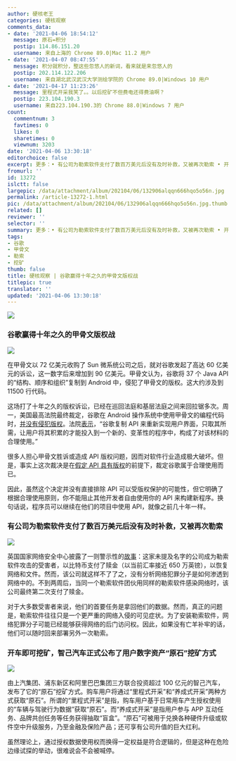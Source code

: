 ```yaml
---
author: 硬核老王
categories: 硬核观察
comments_data:
- date: '2021-04-06 18:54:12'
  message: 原石=积分
  postip: 114.86.151.20
  username: 来自上海的 Chrome 89.0|Mac 11.2 用户
- date: '2021-04-07 08:47:55'
  message: 积分就积分，整这些忽悠人的新词，看来就是来忽悠人的
  postip: 202.114.122.206
  username: 来自湖北武汉武汉大学测绘学院的 Chrome 89.0|Windows 10 用户
- date: '2021-04-17 11:23:26'
  message: 里程式开采我笑了。。以后挖矿不但费电还得费油啊？
  postip: 223.104.190.3
  username: 来自223.104.190.3的 Chrome 88.0|Windows 7 用户
count:
  commentnum: 3
  favtimes: 0
  likes: 0
  sharetimes: 0
  viewnum: 3203
date: '2021-04-06 13:30:18'
editorchoice: false
excerpt: 更多：• 有公司为勒索软件支付了数百万美元后没有及时补救，又被再次勒索 • 开车即可挖矿，智己汽车正式公布了用户数字资产“原石”挖矿方式
fromurl: ''
id: 13272
islctt: false
largepic: /data/attachment/album/202104/06/132906alqqn666hqo5o56n.jpg
permalink: /article-13272-1.html
pic: /data/attachment/album/202104/06/132906alqqn666hqo5o56n.jpg.thumb.jpg
related: []
reviewer: ''
selector: ''
summary: 更多：• 有公司为勒索软件支付了数百万美元后没有及时补救，又被再次勒索 • 开车即可挖矿，智己汽车正式公布了用户数字资产“原石”挖矿方式
tags:
- 谷歌
- 甲骨文
- 勒索
- 挖矿
thumb: false
title: 硬核观察 | 谷歌赢得十年之久的甲骨文版权战
titlepic: true
translator: ''
updated: '2021-04-06 13:30:18'
---
```


![](/data/attachment/album/202104/06/132906alqqn666hqo5o56n.jpg)


### 谷歌赢得十年之久的甲骨文版权战


![](/data/attachment/album/202104/06/132919xynh3n6udzpy39qm.jpg)


在甲骨文以 72 亿美元收购了 Sun 微系统公司之后，就对谷歌发起了高达 60 亿美元的诉讼，这一数字后来增加到 90 亿美元。甲骨文认为，谷歌将 37 个 Java API 的“结构、顺序和组织”复制到 Android 中，侵犯了甲骨文的版权。这大约涉及到 11500 行代码。


这场打了十年之久的版权诉讼，已经在巡回法庭和基层法庭之间来回拉锯多次。周一，美国最高法院最终裁定，谷歌在 Android 操作系统中使用甲骨文的编程代码时，[并没有侵犯版权](https://www.bloomberg.com/news/articles/2021-04-05/supreme-court-overturns-oracle-s-copyright-win-over-google)。法院[表示](https://www.zdnet.com/article/google-beats-oracle-in-biggest-programming-copyright-supreme-court-case-ever/)，“谷歌复制 API 来重新实现用户界面，只取其所需，让用户将其积累的才能投入到一个新的、变革性的程序中，构成了对该材料的合理使用。”


很多人担心甲骨文胜诉或造成 API 版权问题，因而对软件行业造成极大破坏。但是，事实上这次裁决是在[假定 API 具有版权](https://www.zdnet.com/article/google-beats-oracle-in-biggest-programming-copyright-supreme-court-case-ever/)的前提下，裁定谷歌属于合理使用而已。


因此，虽然这个决定并没有直接排除 API 可以受版权保护的可能性，但它明确了根据合理使用原则，你不能阻止其他开发者自由使用你的 API 来构建新程序。换句话说，程序员可以继续在他们的项目中使用 API，就像之前几十年一样。


### 有公司为勒索软件支付了数百万美元后没有及时补救，又被再次勒索


![](/data/attachment/album/202104/06/132938b2pzvketek8e9zzy.jpg)


英国国家网络安全中心披露了一则警示性的[故事](https://www.ncsc.gov.uk/blog-post/rise-of-ransomware)：这家未提及名字的公司成为勒索软件攻击的受害者，以比特币支付了赎金（以当前汇率接近 650 万英镑），以恢复网络和文件。然而，该公司就这样不了了之，没有分析网络犯罪分子是如何渗透到网络中的。不到两周后，当同一个勒索软件团伙用同样的勒索软件感染网络时，该公司最终第二次支付了赎金。


对于大多数受害者来说，他们的首要任务是拿回他们的数据。然而，真正的问题是，勒索软件往往只是一个更严重的网络入侵的可见症状。为了安装勒索软件，网络犯罪分子可能已经能够获得网络的后门访问权。因此，如果没有亡羊补牢的话，他们可以随时回来部署另外一次勒索。


### 开车即可挖矿，智己汽车正式公布了用户数字资产“原石”挖矿方式


![](/data/attachment/album/202104/06/133003kfzjrcyfmdp0fjif.jpg)


由上汽集团、浦东新区和阿里巴巴集团三方联合投资超过 100 亿元的智己汽车，发布了它的“原石”挖矿方式。购车用户将通过“里程式开采”和“养成式开采”两种方式获取“原石”。所谓的“里程式开采”是指，购车用户基于日常用车产生授权使用的“车辆与驾驶行为数据”获取“原石”。而“养成式开采”是指用户参与 APP 互动任务、品牌共创任务等任务获得抽取“盲盒”。“原石”可被用于兑换各种硬件升级或软件空中升级服务，乃至金融及保险产品；还可享有公司升值的巨大红利。


虽然理论上，通过授权数据使用权而换得一定权益是符合逻辑的，但是这种在危险边缘试探的举动，很难说会不会被喊停。